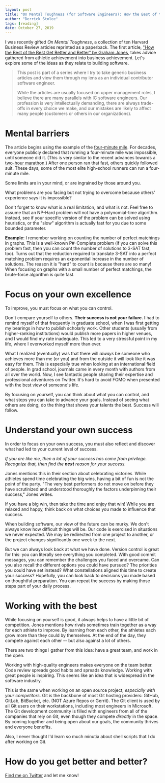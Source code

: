 ```yaml
---
layout: post
title: "On Mental Toughness (for Software Engineers): How the Best of the Best Get Better And Better"
author: "Derrick Stolee"
tags: [reading]
date: October 27, 2019
---
```


I was recently gifted _On Mental Toughness_, a collection
of ten Harvard Business Review articles reprinted as a
paperback. The first article,
["How the Best of the Best Get Better and Better" by Graham Jones](http://project12.circlespring.com/workshop1/R0806H-PDF-ENG.PDF),
takes advice
gathered from athletic achievement into business achievement.
Let's explore some of the ideas as they relate to
building software.

<!--more-->

> This post is part of a series where I try to take
> generic business articles and view them through my
> lens as an individual contributor software engineer.
>
> While the articles are usually focused on upper
> management roles, I believe there are many parallels
> with IC software engineers. Our profession is very
> intellectually demanding, there are always trade-offs
> in every choice we make, and our mistakes are likely
> to affect many people (customers or others in our
> organizations).

# Mental barriers

The article begins using the example of the
[four-minute mile](https://en.wikipedia.org/wiki/Four-minute_mile).
For decades, everyone publicly declared that running
a four-minute mile was impossible, until someone did it.
(This is very similar to the recent advances towards
a [two-hour marathon](https://en.wikipedia.org/wiki/Ineos_1:59_Challenge).)
After one person ran that fast, others quickly followed
suit. These days, some of the most elite high-school
runners can run a four-minute mile.

Some limits are in your mind, or are ingrained by
those around you.

What problems are you facing but not trying to overcome
because others' experience says it is impossible?

Don't forget to know what is a real limitation, and what
is not. Feel free to assume that an NP-Hard problem will
not have a polynomial-time algorithm. Instead, see if
your specific version of the problem can be solved using
heuristics, or the "slow" algorithm is actually fast for
you due to some bounded parameter.

**Example:** I remember working on counting the number
of perfect matchings in graphs. This is a well-known
P#-Complete problem (if you can solve this problem fast,
then you can count the number of solutions to 3-SAT fast,
too). Turns out that the reduction required to translate
3-SAT into a perfect matching problem requires an
exponential increase in the number of solutions. The
reason it is "hard" to count is because there are so
many! When focusing on graphs with a small number of
perfect matchings, the brute-force algorithm is quite
fast.

# Focus on your own excellence

To improve, you must focus on what you can control.

Don't compare yourself to others. **Their success is not
your failure.** I had to remind myself of that frequently
in graduate school, when I was first getting my bearings
in how to publish scholarly work. Other students (usually
from higher-ranking institutions) would publish more
papers in higher venues, and I would find my rate
inadequate. This led to a very stressful point in my
life, where I overworked myself more than ever.

What I realized (eventually) was that there will _always_
be someone who achieves more than me (or you) and from
the outside it will look like it was easy for them. This
is especially true when looking at an international field
of people. In grad school, journals came in every month
with authors from all over the world. Now, I see fantastic
people sharing their expertise and professional adventures
on Twitter. It's hard to avoid FOMO when presented with
the best view of someone's life.

By focusing on yourself, you can think about what you
can control, and what steps you can take to advance your
goals. Instead of seeing what others are doing, do the
thing that shows your talents the best. Success will
follow.

# Understand your own success

In order to focus on your own success, you must also
reflect and discover what had led to your current
level of success.

_If you are like me, then a lot of your success has
come from privilege. Recognize that, then find the
**next** reason for your success._

Jones mentions this in their section about celebrating
victories. While athletes spend time celebrating the
big wins, having a bit of fun is not the point of the
party. "The very best performers do not move on before
they have scrutinized and understood thoroughly the
factors underpinning their success," Jones writes.

If you have a big win, then take the time and enjoy
that win! While you are relaxed and happy, think back
on what choices you made to influence that success.

When building software, our view of the future can
be murky. We don't always know how difficult things
will be. Our code is exercised in situations we
never expected. We may be redirected from one
project to another, or the project changes significantly
one week to the next.

But we can always look back at what we have done.
Version control is great for this: you can literally
see everything you completed. With good commit
messages, you can remember the challenges you faced
and overcame. Can you also recall the different
options you could have pursued? The priorities you
could have set instead? What constellations aligned
this time to create your success? Hopefully, you
can look back to decisions you made based on
thoughtful preparation. You can repeat the success
by making those steps part of your daily process.

# Working with the best

While focusing on yourself is good, it always helps
to have a little bit of competition. Jones mentions
how rivals sometimes train together as a way for
each athlete to improve. By learning from each other,
the athletes each grow more than they could by
themselves. At the end of the day, they compete
against each other -- but also against a lot of others.

There are two things I gather from this idea:
have a great team, and work in the open.

Working with high-quality engineers makes everyone
on the team better. Code review spreads good habits
and spreads knowledge. Working with great people
is inspiring. This seems like an idea that is
widespread in the software industry.

This is the same when working on an open source
project, _especially with your competitors_. Git
is the backbone of most Git hosting providers:
GitHub, GitLab, BitBucket, etc. (NOT Azure Repos
or Gerrit). The Git client is used by all Git
users on their workstations, including most
engineers in Microsoft. The Git development
community is filled with engineers from all of
the companies that rely on Git, even though
they compete _directly_ in the space. By coming
together and being open about our goals, the
community thrives and everyone benefits.

Also, I never thought I'd learn so much minutia
about shell scripts that I do after working on
Git.

# How do you get better and better?

[Find me on Twitter](https://twitter.com/stolee) and
let me know!


